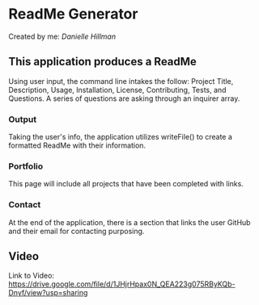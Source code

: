
# ReadMe Generator

Created by me: *Danielle Hillman*

## This application produces a ReadMe

Using user input, the command line intakes the follow: Project Title, Description, Usage, Installation, License, Contributing, Tests, and Questions. A series of questions are asking through an inquirer array.

### Output

Taking the user's info, the application utilizes writeFile() to create a formatted ReadMe with their information. 

### Portfolio

This page will include all projects that have been completed with links.

### Contact

At the end of the application, there is a section that links the user GitHub and their email for contacting purposing.

## Video
Link to Video: https://drive.google.com/file/d/1JHjrHpax0N_QEA223g075RByKQb-Dnyf/view?usp=sharing



